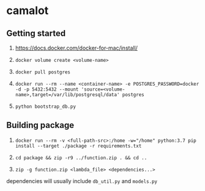 # camalot

## Getting started

1. https://docs.docker.com/docker-for-mac/install/

2. `docker volume create <volume-name>`

3. `docker pull postgres`

4. `docker run --rm --name <container-name> -e POSTGRES_PASSWORD=docker -d -p 5432:5432 --mount 'source=<volume-name>,target=/var/lib/postgresql/data' postgres`

5. `python bootstrap_db.py`

## Building package

1. `docker run --rm -v <full-path-src>:/home -w="/home" python:3.7 pip install --target ./package -r requirements.txt`

2. `cd package && zip -r9 ../function.zip . && cd ..`

3. `zip -g function.zip <lambda_file> <dependencies...>`

dependencies will usually include `db_util.py` and `models.py`